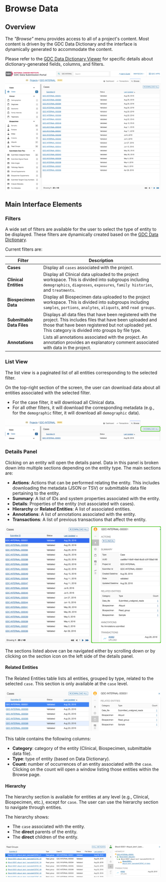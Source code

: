 # Browse Data

## Overview

The _"Browse"_ menu provides access to all of a project's content. Most content is driven by the GDC Data Dictionary and the interface is dynamically generated to accommodate the content.

Please refer to the [GDC Data Dictionary Viewer](../../Data_Dictionary/viewer.md) for specific details about dictionary-generated fields, columns, and filters.

[![GDC Submission Cases Default View](images/GDC_Submission_Cases_Default_2.png)](images/GDC_Submission_Cases_Default_2.png "Click to see the full image.")

## Main Interface Elements

### Filters

A wide set of filters are available for the user to select the type of entity to be displayed. These filters are dynamically created based on the [GDC Data Dictionary](../../Data_Dictionary/index.md).

Current filters are:

|Filter|Description|
| --- | --- |
| __Cases__ | Display all `cases` associated with the project. |
| __Clinical Entities__ | Display all Clinical data uploaded to the project workspace. This is divided into subgroups including `demographics`, `diagnoses`, `exposures`, `family histories`, and `treatments`. |
| __Biospecimen Data__ | Display all Biospecimen data uploaded to the project workspace. This is divided into subgroups including `samples`, `portions`, `analytes`, `aliquots`, and `read groups`. |
| __Submittable Data Files__ | Displays all data files that have been registered with the project. This includes files that have been uploaded and those that have been registered but not uploaded yet. This category is divided into groups by file type. |
| __Annotations__ | Lists all annotations associated with the project. An annotation provides an explanatory comment associated with data in the project. |


### List View

The list view is a paginated list of all entities corresponding to the selected filter.

On the top-right section of the screen, the user can download data about all entities associated with the selected filter.

* For the case filter, it will download all Clinical data.
* For all other filters, it will download the corresponding metadata (e.g., for the `demographic` filter, it will download all `demographic` data).

[![GDC Submission Case Summary Download](images/GDC_Submission_Cases_Summary_Download_2.png)](images/GDC_Submission_Cases_Summary_Download_2.png "Click to see the full image.")

### Details Panel

Clicking on an entity will open the details panel. Data in this panel is broken down into multiple sections depending on the entity type. The main sections are:

* __Actions__: Actions that can be performed relating the entity. This includes downloading the metadata (JSON or TSV) or submittable data file pertaining to the entity.  
* __Summary__: A list of IDs and system properties associated with the entity.
* __Details__: Properties of the entity (not associated with cases).
* __Hierarchy__ or __Related Entities__: A list of associated entities.
* __Annotations__: A list of annotations associated with the entity.
* __Transactions__: A list of previous transactions that affect the entity.

[![GDC Submission Case Details](images/GDC_Submission_Cases_Details_2.png)](images/GDC_Submission_Cases_Details_2.png "Click to see the full image.")

The sections listed above can be navigated either by scrolling down or by clicking on the section icon on the left side of the details panel.

#### Related Entities

The Related Entities table lists all entities, grouped by type, related to the selected `case`. This section is only available at the `case` level.

[![GDC Submission Cases Related Entities](images/GDC_Submission_Cases_Summary_Related_Entities_2.png)](images/GDC_Submission_Cases_Summary_Related_Entities_2.png "Click to see the full image.")


This table contains the following columns:

* __Category__: category of the entity (Clinical, Biospecimen, submittable data file).
* __Type__: type of entity (based on Data Dictionary).
* __Count:__ number of occurrences of an entity associated with the `case`. Clicking on the count will open a window listing those entities within the Browse page.

#### Hierarchy

The hierarchy section is available for entities at any level (e.g., Clinical, Biospecimen, etc.), except for `case`. The user can use the hierarchy section to navigate through entities.

The hierarchy shows:

* The `case` associated with the entity.
* The __direct__ parents of the entity.
* The __direct__ children of the entity.


[![GDC Submission Cases Details Hierarchy](images/GDC_Submission_Cases_Summary_Hierarchy_2.png)](images/GDC_Submission_Cases_Summary_Hierarchy_2.png "Click to see the full image.")
